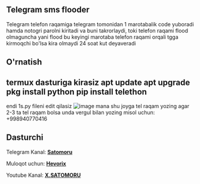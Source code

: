 ## **Telegram sms flooder**
Telegram telefon raqamiga telegram tomonidan 1 marotabalik code yuboradi hamda notogri parolni kiritadi va buni takrorlaydi, toki telefon raqami flood olmaguncha yani flood bu keyingi marotaba telefon raqami orqali tgga kirmoqchi bo'lsa kira olmaydi 24 soat kut deyaveradi
## **O'rnatish**
termux dasturiga kirasiz 
apt update
apt upgrade 
pkg install python
pip install telethon
----
endi 1s.py fileni edit qilasiz 
![image](https://github.com/user-attachments/assets/d5d4b3eb-ccc8-48c0-a163-fff81932e19e)
mana shu joyga tel raqam yozing agar 2-3 ta tel raqam bolsa unda vergul bilan yozing misol uchun: +998940770416 

## **Dasturchi**

Telegram Kanal: **[Satomoru](https://t.me/satomoru_official)**

Muloqot uchun: **[Hevorix](https://t.me/hevorix)**

Youtube Kanal: **[X.SATOMORU](https://youtube.com/@DARKNET_OFF1CIAL)**
